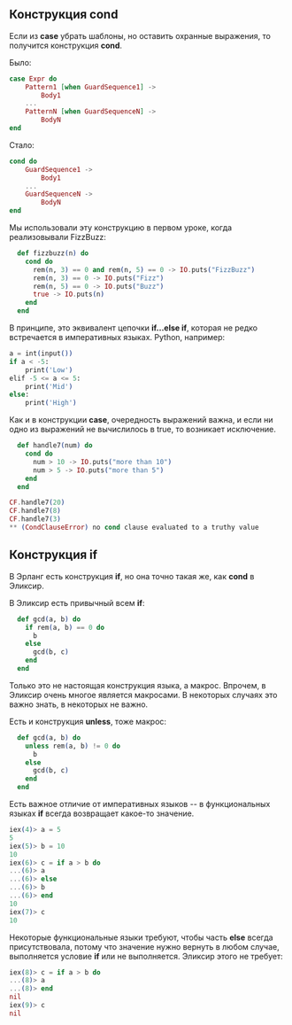 ## Конструкция cond

Если из **case** убрать шаблоны, но оставить охранные выражения, то получится конструкция **cond**.

Было:
```elixir
case Expr do
    Pattern1 [when GuardSequence1] ->
        Body1
    ...
    PatternN [when GuardSequenceN] ->
        BodyN
end
```

Стало:
```elixir
cond do
    GuardSequence1 ->
        Body1
    ...
    GuardSequenceN ->
        BodyN
end
```

Мы использовали эту конструкцию в первом уроке, когда реализовывали FizzBuzz:
```elixir
  def fizzbuzz(n) do
    cond do
      rem(n, 3) == 0 and rem(n, 5) == 0 -> IO.puts("FizzBuzz")
      rem(n, 3) == 0 -> IO.puts("Fizz")
      rem(n, 5) == 0 -> IO.puts("Buzz")
      true -> IO.puts(n)
    end
  end
```

В принципе, это эквивалент цепочки **if...else if**, которая не редко встречается в императивных языках. Python, например:
```elixir
a = int(input())
if a < -5:
    print('Low')
elif -5 <= a <= 5:
    print('Mid')
else:
    print('High')
```

Как и в конструкции **case**, очередность выражений важна, и если ни одно из выражений не вычислилось в true, то возникает исключение.

```elixir
  def handle7(num) do
    cond do
      num > 10 -> IO.puts("more than 10")
      num > 5 -> IO.puts("more than 5")
    end
  end

CF.handle7(20)
CF.handle7(8)
CF.handle7(3)
** (CondClauseError) no cond clause evaluated to a truthy value
```


## Конструкция if

В Эрланг есть конструкция **if**, но она точно такая же, как **cond** в Эликсир.

В Эликсир есть привычный всем **if**:
```elixir
  def gcd(a, b) do
    if rem(a, b) == 0 do
      b
    else
      gcd(b, c)
    end
  end
```

Только это не настоящая конструкция языка, а макрос. Впрочем, в Эликсир очень многое является макросами. В некоторых случаях это важно знать, в некоторых не важно.

Есть и конструкция **unless**, тоже макрос:
```elixir
  def gcd(a, b) do
    unless rem(a, b) != 0 do
      b
    else
      gcd(b, c)
    end
  end
```

Есть важное отличие от императивных языков -- в функциональных языках **if** всегда возвращает какое-то значение.
```elixir
iex(4)> a = 5
5
iex(5)> b = 10
10
iex(6)> c = if a > b do
...(6)> a
...(6)> else
...(6)> b
...(6)> end
10
iex(7)> c
10
```

Некоторые функциональные языки требуют, чтобы часть **else** всегда присутствовала, потому что значение нужно вернуть в любом случае, выполняется условие **if** или не выполняется. Эликсир этого не требует:

```elixir
iex(8)> c = if a > b do
...(8)> a
...(8)> end
nil
iex(9)> c
nil
```
